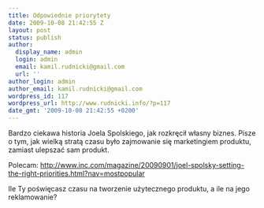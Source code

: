 ```yaml
---
title: Odpowiednie priorytety
date: 2009-10-08 21:42:55 Z
layout: post
status: publish
author:
  display_name: admin
  login: admin
  email: kamil.rudnicki@gmail.com
  url: ''
author_login: admin
author_email: kamil.rudnicki@gmail.com
wordpress_id: 117
wordpress_url: http://www.rudnicki.info/?p=117
date_gmt: '2009-10-08 21:42:55 +0200'
---
```


<p>Bardzo ciekawa historia Joela Spolskiego, jak rozkręcił własny biznes. Pisze o tym, jak wielką stratą czasu było zajmowanie się marketingiem produktu, zamiast ulepszać sam produkt.</p>
<p>Polecam: <a href="http://www.inc.com/magazine/20090901/joel-spolsky-setting-the-right-priorities.html?nav=mostpopular">http://www.inc.com/magazine/20090901/joel-spolsky-setting-the-right-priorities.html?nav=mostpopular</a></p>
<p>Ile Ty poświęcasz czasu na tworzenie użytecznego produktu, a ile na jego reklamowanie?</p>
